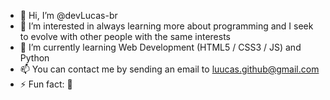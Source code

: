 - 👋 Hi, I’m @devLucas-br
- 👀 I’m interested in always learning more about programming and I seek to evolve with other people with the same interests
- 🌱 I’m currently learning Web Development (HTML5 / CSS3 / JS) and Python
- 📫 You can contact me by sending an email to luucas.github@gmail.com
- ⚡ Fun fact: 🍃
